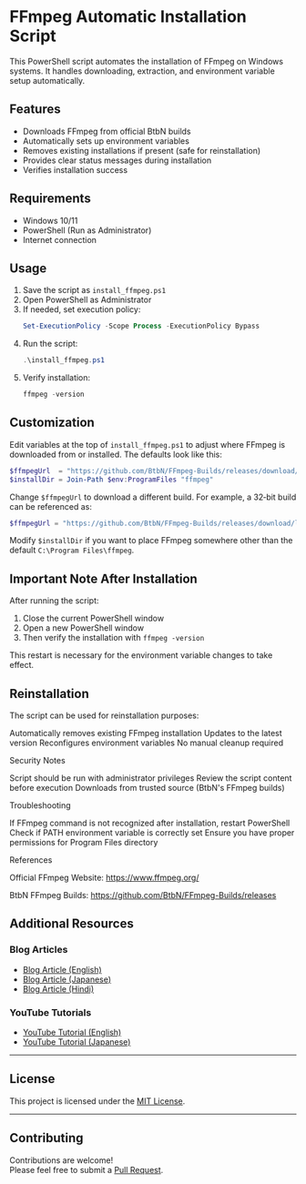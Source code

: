 # FFmpeg Automatic Installation Script

This PowerShell script automates the installation of FFmpeg on Windows systems. It handles downloading, extraction, and environment variable setup automatically.

## Features

- Downloads FFmpeg from official BtbN builds
- Automatically sets up environment variables
- Removes existing installations if present (safe for reinstallation)
- Provides clear status messages during installation
- Verifies installation success

## Requirements

- Windows 10/11
- PowerShell (Run as Administrator)
- Internet connection

## Usage

1. Save the script as `install_ffmpeg.ps1`
2. Open PowerShell as Administrator
3. If needed, set execution policy:
    ```powershell
    Set-ExecutionPolicy -Scope Process -ExecutionPolicy Bypass
    ```
4. Run the script:
    ```powershell
    .\install_ffmpeg.ps1
    ```
5. Verify installation:
    ```powershell
    ffmpeg -version
    ```

## Customization

Edit variables at the top of `install_ffmpeg.ps1` to adjust where FFmpeg is
downloaded from or installed.  The defaults look like this:

```powershell
$ffmpegUrl  = "https://github.com/BtbN/FFmpeg-Builds/releases/download/latest/ffmpeg-master-latest-win64-gpl-shared.zip"
$installDir = Join-Path $env:ProgramFiles "ffmpeg"
```

Change `$ffmpegUrl` to download a different build. For example, a 32‑bit build
can be referenced as:

```powershell
$ffmpegUrl = "https://github.com/BtbN/FFmpeg-Builds/releases/download/latest/ffmpeg-master-latest-win32-gpl-shared.zip"
```

Modify `$installDir` if you want to place FFmpeg somewhere other than the
default `C:\Program Files\ffmpeg`.

## Important Note After Installation

After running the script:
1. Close the current PowerShell window
2. Open a new PowerShell window
3. Then verify the installation with `ffmpeg -version`

This restart is necessary for the environment variable changes to take effect.

## Reinstallation

The script can be used for reinstallation purposes:

Automatically removes existing FFmpeg installation
Updates to the latest version
Reconfigures environment variables
No manual cleanup required

Security Notes

Script should be run with administrator privileges
Review the script content before execution
Downloads from trusted source (BtbN's FFmpeg builds)

Troubleshooting

If FFmpeg command is not recognized after installation, restart PowerShell
Check if PATH environment variable is correctly set
Ensure you have proper permissions for Program Files directory

References

Official FFmpeg Website: https://www.ffmpeg.org/

BtbN FFmpeg Builds: https://github.com/BtbN/FFmpeg-Builds/releases

## Additional Resources

### Blog Articles
- [Blog Article (English)](https://betelgeuse.work/ffmpeg-install)
- [Blog Article (Japanese)](https://minokamo.tokyo/2025/01/25/8368/)
- [Blog Article (Hindi)](https://minokamo.in/ffmpeg-install/)

### YouTube Tutorials
- [YouTube Tutorial (English)](https://youtu.be/T6HcjWr6LgA)
- [YouTube Tutorial (Japanese)](https://youtu.be/OuVNmCBnjm0)

---

## License
This project is licensed under the [MIT License](LICENSE).

---

## Contributing
Contributions are welcome!  
Please feel free to submit a [Pull Request](https://github.com/superdoccimo/autoffmpeg/pulls).
